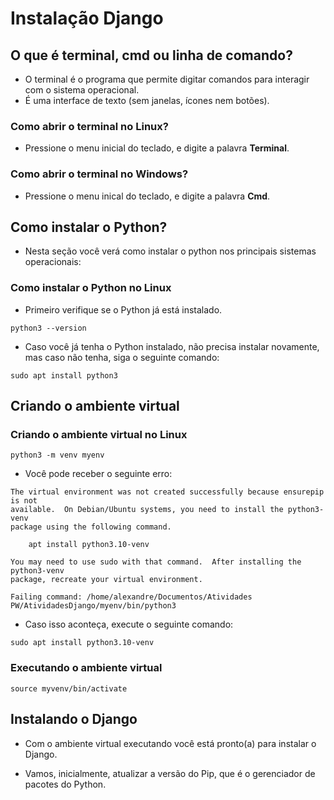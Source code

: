 # Instalação Django

## O que é terminal, cmd ou linha de comando?

- O terminal é o programa que permite digitar comandos para interagir com o sistema operacional. 
- É uma interface de texto (sem janelas, ícones nem botões).

### Como abrir o terminal no Linux?

- Pressione o menu inicial do teclado, e digite a palavra **Terminal**.

### Como abrir o terminal no Windows?

- Pressione o menu inical do teclado, e digite a palavra **Cmd**.

## Como instalar o Python?

- Nesta seção você verá como instalar o python nos principais sistemas operacionais:

### Como instalar o Python no Linux

- Primeiro verifique se o Python já está instalado.

```
python3 --version
```

- Caso você já tenha o Python instalado, não precisa instalar novamente, mas caso não tenha, siga o seguinte comando:

```
sudo apt install python3
```

## Criando o ambiente virtual

### Criando o ambiente virtual no Linux

```
python3 -m venv myenv
```

- Você pode receber o seguinte erro:

```
The virtual environment was not created successfully because ensurepip is not
available.  On Debian/Ubuntu systems, you need to install the python3-venv
package using the following command.

    apt install python3.10-venv

You may need to use sudo with that command.  After installing the python3-venv
package, recreate your virtual environment.

Failing command: /home/alexandre/Documentos/Atividades PW/AtividadesDjango/myenv/bin/python3
```

- Caso isso aconteça, execute o seguinte comando:

```
sudo apt install python3.10-venv
```

### Executando o ambiente virtual

```
source myvenv/bin/activate
```

## Instalando o Django

- Com o ambiente virtual executando você está pronto(a) para instalar o Django.

- Vamos, inicialmente, atualizar a versão do Pip, que é o gerenciador de pacotes do Python.

